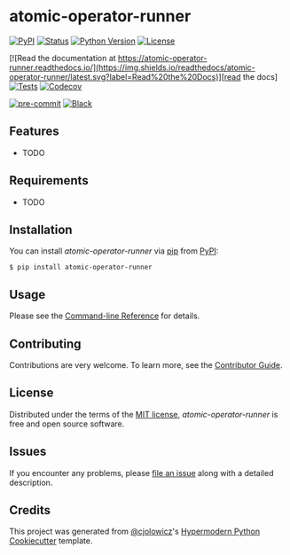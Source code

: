 # atomic-operator-runner

[![PyPI](https://img.shields.io/pypi/v/atomic-operator-runner.svg)][pypi status]
[![Status](https://img.shields.io/pypi/status/atomic-operator-runner.svg)][pypi status]
[![Python Version](https://img.shields.io/pypi/pyversions/atomic-operator-runner)][pypi status]
[![License](https://img.shields.io/pypi/l/atomic-operator-runner)][license]

[![Read the documentation at https://atomic-operator-runner.readthedocs.io/](https://img.shields.io/readthedocs/atomic-operator-runner/latest.svg?label=Read%20the%20Docs)][read the docs]
[![Tests](https://github.com/swimlane/atomic-operator-runner/workflows/Tests/badge.svg)][tests]
[![Codecov](https://codecov.io/gh/swimlane/atomic-operator-runner/branch/main/graph/badge.svg)][codecov]

[![pre-commit](https://img.shields.io/badge/pre--commit-enabled-brightgreen?logo=pre-commit&logoColor=white)][pre-commit]
[![Black](https://img.shields.io/badge/code%20style-black-000000.svg)][black]

[pypi status]: https://pypi.org/project/atomic-operator-runner/
[read the docs]: https://atomic-operator-runner.readthedocs.io/
[tests]: https://github.com/swimlane/atomic-operator-runner/actions?workflow=Tests
[codecov]: https://app.codecov.io/gh/swimlane/atomic-operator-runner
[pre-commit]: https://github.com/pre-commit/pre-commit
[black]: https://github.com/psf/black

## Features

- TODO

## Requirements

- TODO

## Installation

You can install _atomic-operator-runner_ via [pip] from [PyPI]:

```console
$ pip install atomic-operator-runner
```

## Usage

Please see the [Command-line Reference] for details.

## Contributing

Contributions are very welcome.
To learn more, see the [Contributor Guide].

## License

Distributed under the terms of the [MIT license][license],
_atomic-operator-runner_ is free and open source software.

## Issues

If you encounter any problems,
please [file an issue] along with a detailed description.

## Credits

This project was generated from [@cjolowicz]'s [Hypermodern Python Cookiecutter] template.

[@cjolowicz]: https://github.com/cjolowicz
[pypi]: https://pypi.org/
[hypermodern python cookiecutter]: https://github.com/cjolowicz/cookiecutter-hypermodern-python
[file an issue]: https://github.com/MSAdministrator/atomic-operator-runner/issues
[pip]: https://pip.pypa.io/

<!-- github-only -->

[license]: https://github.com/swimlane/atomic-operator-runner/blob/main/LICENSE
[contributor guide]: https://github.com/swimlane/atomic-operator-runner/blob/main/CONTRIBUTING.md
[command-line reference]: https://atomic-operator-runner.readthedocs.io/en/latest/usage.html
